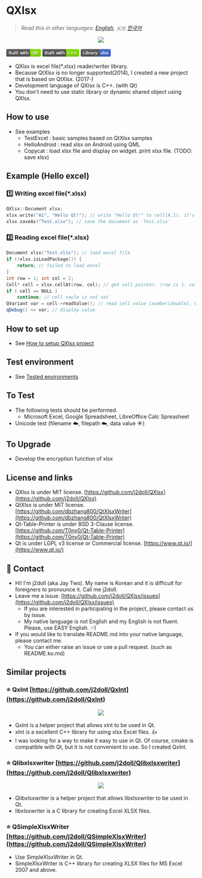 # QXlsx

> *Read this in other languages: [English](README.md), :kr: [한국어](README.ko.md)*

<p align="center"><img src="https://github.com/j2doll/QXlsx/raw/master/markdown.data/QXlsx-Desktop.png"></p>

![](markdown.data/qxlsx-badge1.png)

- QXlsx is excel file(*.xlsx) reader/writer library.
- Because QtXlsx is no longer supported(2014), I created a new project that is based on QtXlsx. (2017-)
- Development language of QXlsx is C++. (with Qt)
- You don't need to use static library or dynamic shared object using QXlsx.

## How to use
- See examples
	- TestExcel : basic samples based on QtXlsx samples
	- HelloAndroid : read xlsx on Android using QML
	- Copycat : load xlsx file and display on widget. print xlsx file. (TODO: save xlsx)
		
## Example (Hello excel)

### :one: Writing excel file(*.xlsx)

```cpp
QXlsx::Document xlsx;
xlsx.write("A1", "Hello Qt!"); // write "Hello Qt!" to cell(A,1). it's shared string.
xlsx.saveAs("Test.xlsx"); // save the document as 'Test.xlsx'
```

### :two: Reading excel file(*.xlsx)

```cpp
Document xlsx("Test.xlsx"); // load excel file
if (!xlsx.isLoadPackage()) { 
	return; // failed to load excel
}
int row = 1; int col = 2;
Cell* cell = xlsx.cellAt(row, col); // get cell pointer. (row is 1. column is 2.)
if ( cell == NULL )
	continue; // cell vaule is not set
QVariant var = cell->readValue(); // read cell value (number(double), QDateTime, QString ...)
qDebug() << var; // display value
```

## How to set up
- See [How to setup QXlsx project](HowToSetProject.md)

## Test environment

- See [Tested environments](TestEnv.md)

## To Test
- The following tests should be performed. 
	- Microsoft Excel, Google Spreadsheet, LibreOffice Calc Spreasheet
- Unicode test (filename :cloud:, filepath :cloud:, data value :sunny:)

## To Upgrade
- Develop the encryption function of xlsx

## License and links
- QXlsx is under MIT license. [https://github.com/j2doll/QXlsx](https://github.com/j2doll/QXlsx)
- QtXlsx is under MIT license. [https://github.com/dbzhang800/QtXlsxWriter](https://github.com/dbzhang800/QtXlsxWriter)
- Qt-Table-Printer is under BSD 3-Clause license. [https://github.com/T0ny0/Qt-Table-Printer](https://github.com/T0ny0/Qt-Table-Printer) 
- Qt is under LGPL v3 license or Commercial license. [https://www.qt.io/](https://www.qt.io/) 

## :email: Contact
- Hi! I'm j2doll (aka Jay Two). My name is Korean and it is difficult for foreigners to pronounce it. Call me j2doll.
- Leave me a issue. [https://github.com/j2doll/QXlsx/issues](https://github.com/j2doll/QXlsx/issues)
	- If you are interested in participating in the project, please contact us by issue.
	- My native language is not English and my English is not fluent. Please, use EASY English. :-)
- If you would like to translate README.md into your native language, please contact me.
	- You can either raise an issue or use a pull request. (such as README.ko.md)
	
## Similar projects

### :star: <b>Qxlnt</b> [https://github.com/j2doll/Qxlnt](https://github.com/j2doll/Qxlnt)

<p align="center"><img src="https://github.com/j2doll/Qxlnt/raw/master/markdown-data/Concept-QXlnt.jpg"></p>

- Qxlnt is a helper project that allows xlnt to be used in Qt.
- xlnt is a excellent C++ library for using xlsx Excel files. :+1:
- I was looking for a way to make it easy to use in Qt. Of course, cmake is compatible with Qt, but it is not convenient to use. So I created Qxlnt.

### :star: <b>Qlibxlsxwriter</b> [https://github.com/j2doll/Qlibxlsxwriter](https://github.com/j2doll/Qlibxlsxwriter)

<p align="center"><img src="https://github.com/j2doll/Qlibxlsxwriter/raw/master/markdown.data/logo.png"></p>

- Qlibxlsxwriter is a helper project that allows libxlsxwriter to be used in Qt.
- libxlsxwriter is a C library for creating Excel XLSX files.

### :star: <b>QSimpleXlsxWriter</b> [https://github.com/j2doll/QSimpleXlsxWriter](https://github.com/j2doll/QSimpleXlsxWriter)

- Use SimpleXlsxWriter in Qt.
- SimpleXlsxWriter is C++ library for creating XLSX files for MS Excel 2007 and above.
